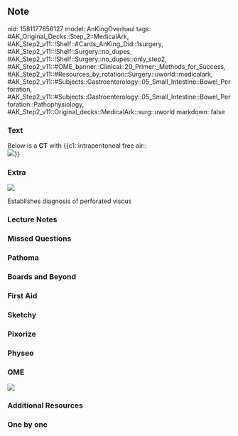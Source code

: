## Note
nid: 1581177856127
model: AnKingOverhaul
tags: #AK_Original_Decks::Step_2::MedicalArk, #AK_Step2_v11::!Shelf::#Cards_AnKing_Did::1surgery, #AK_Step2_v11::!Shelf::Surgery::no_dupes, #AK_Step2_v11::!Shelf::Surgery::no_dupes::only_step2, #AK_Step2_v11::#OME_banner::Clinical::20_Primer:_Methods_for_Success, #AK_Step2_v11::#Resources_by_rotation::Surgery::uworld::medicalark, #AK_Step2_v11::#Subjects::Gastroenterology::05_Small_Intestine::Bowel_Perforation, #AK_Step2_v11::#Subjects::Gastroenterology::05_Small_Intestine::Bowel_Perforation::Pathophysiology, #AK_Step2_v11::Original_decks::MedicalArk::surg::uworld
markdown: false

### Text
<div>
  Below is a <b>CT</b> with {{c1::intraperitoneal free air::
</div>
<div>
  <img src="paste-8b6ff11bb369dbf0ce7da90509e1197a0b67a093.jpg"
  class="resizer">}}
</div>

### Extra
<img class="resizer" src=
"paste-10eb15679a27c6c1dacb4dc252c5fbfa82ec07f8.jpg">
<div>
  Establishes diagnosis of perforated viscus
</div>

### Lecture Notes


### Missed Questions


### Pathoma


### Boards and Beyond


### First Aid


### Sketchy


### Pixorize


### Physeo


### OME
<div class="ome-widget">
  <a href="https://onlinemeded.org/spa/surgery?ref=anki"><img src=
  "_OME_AnkiFlashcards_Topic_3.png"></a>
</div>

### Additional Resources


### One by one

